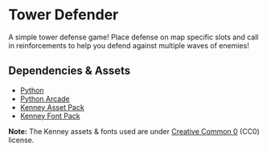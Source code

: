 # Tower Defender
A simple tower defense game! Place defense on map specific slots and call in reinforcements to help you defend against multiple waves of enemies!

## Dependencies & Assets
- [Python](https://www.python.org/)
- [Python Arcade](https://api.arcade.academy/en/latest/)
- [Kenney Asset Pack](https://kenney.nl/assets/tower-defense-top-down)
- [Kenney Font Pack](https://kenney.nl/assets/kenney-fonts)

**Note:** The Kenney assets & fonts used are under [Creative Common 0](https://creativecommons.org/publicdomain/zero/1.0/) (CC0) license.
